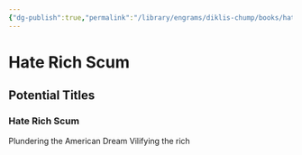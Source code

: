 ```yaml
---
{"dg-publish":true,"permalink":"/library/engrams/diklis-chump/books/hate-rich-scum/"}
---
```


# Hate Rich Scum
## Potential Titles
### Hate Rich Scum
Plundering the American Dream
Vilifying the rich
